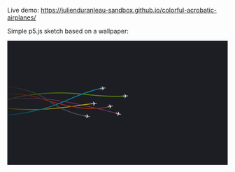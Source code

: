 Live demo: https://julienduranleau-sandbox.github.io/colorful-acrobatic-airplanes/

Simple p5.js sketch based on a wallpaper:

![](./reference.jpg)
